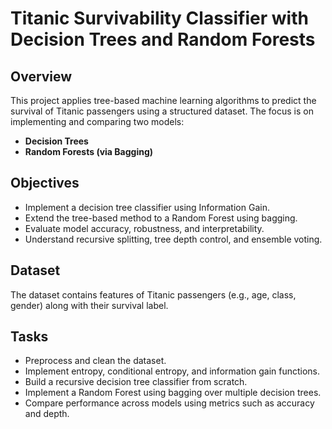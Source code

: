 # Titanic Survivability Classifier with Decision Trees and Random Forests

## Overview

This project applies tree-based machine learning algorithms to predict the survival of Titanic passengers using a structured dataset. The focus is on implementing and comparing two models:
- **Decision Trees**
- **Random Forests (via Bagging)**

## Objectives

- Implement a decision tree classifier using Information Gain.
- Extend the tree-based method to a Random Forest using bagging.
- Evaluate model accuracy, robustness, and interpretability.
- Understand recursive splitting, tree depth control, and ensemble voting.

## Dataset

The dataset contains features of Titanic passengers (e.g., age, class, gender) along with their survival label.

## Tasks

- Preprocess and clean the dataset.
- Implement entropy, conditional entropy, and information gain functions.
- Build a recursive decision tree classifier from scratch.
- Implement a Random Forest using bagging over multiple decision trees.
- Compare performance across models using metrics such as accuracy and depth.
